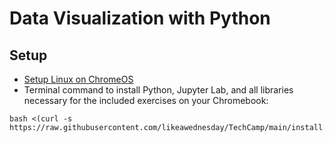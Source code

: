 # Data Visualization with Python

## Setup
- [Setup Linux on ChromeOS](resources/How_To_Setup_Linux_On_Chromebook.pdf)
- Terminal command to install Python, Jupyter Lab, and all libraries necessary for the included exercises on your Chromebook: 
```
bash <(curl -s https://raw.githubusercontent.com/likeawednesday/TechCamp/main/install.sh)
```
